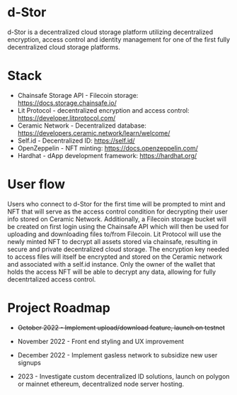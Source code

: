 # d-Stor
d-Stor is a decentralized cloud storage platform utilizing decentralized encryption, access control and identity management for one of the first fully decentralized cloud storage platforms. 

# Stack
- Chainsafe Storage API - Filecoin storage: https://docs.storage.chainsafe.io/
- Lit Protocol - decentralized encryption and access control: https://developer.litprotocol.com/
- Ceramic Network - Decentralized database: https://developers.ceramic.network/learn/welcome/
- Self.id - Decentralized ID: https://self.id/
- OpenZeppelin - NFT minting: https://docs.openzeppelin.com/
- Hardhat - dApp development framework: https://hardhat.org/

# User flow
Users who connect to d-Stor for the first time will be prompted to mint and NFT that will serve as the access control condition for decrypting their user info stored on Ceramic Network. Additionally, a Filecoin storage bucket will be created on first login using the Chainsafe API which will then be used for uploading and downloading files to/from Filecoin. Lit Protocol will use the newly minted NFT to decrypt all assets stored via chainsafe, resulting in secure and private decentralized cloud storage. The encryption key needed to access files will itself be encrypted and stored on the Ceramic network and associated with a self.id instance. Only the owner of the wallet that holds the access NFT will be able to decrypt any data, allowing for fully decentrtalized access control.

# Project Roadmap
- ~~October 2022 - Implement upload/download feature, launch on testnet~~
- November 2022 - Front end styling and UX improvement
- December 2022 - Implement gasless network to subsidize new user signups

- 2023 - Investigate custom decentralized ID solutions, launch on polygon or mainnet ethereum, decentralized node server hosting.
